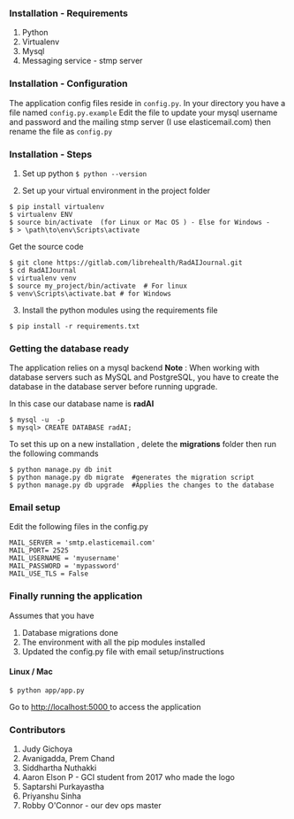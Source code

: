 ### Installation - Requirements
1. Python
2. Virtualenv
3. Mysql
4. Messaging service - stmp server


### Installation - Configuration

The application config files reside in  `config.py`.  In your directory you have a file named `config.py.example`
Edit the file to update your mysql username and password and the mailing stmp server (I use elasticemail.com) then rename the file as `config.py`


### Installation - Steps

1. Set up python
```$ python --version```

2. Set up your virtual environment in the project folder
```
$ pip install virtualenv
$ virtualenv ENV
$ source bin/activate  (for Linux or Mac OS ) - Else for Windows -
$ > \path\to\env\Scripts\activate
```

Get the source code
```
$ git clone https://gitlab.com/librehealth/RadAIJournal.git
$ cd RadAIJournal
$ virtualenv venv
$ source my_project/bin/activate  # For linux
$ venv\Scripts\activate.bat # for Windows
```

3. Install the python modules using the requirements file
```
$ pip install -r requirements.txt
```

### Getting the database ready

The application relies on a  mysql backend
**Note** : When working with database servers such as MySQL and PostgreSQL, you have to create the database in the database server before running upgrade.

In this case our database name is **radAI**
```
$ mysql -u  -p
$ mysql> CREATE DATABASE radAI;
```

To set this up on a new installation , delete the **migrations** folder  then run the following commands

```
$ python manage.py db init
$ python manage.py db migrate  #generates the migration script
$ python manage.py db upgrade  #Applies the changes to the database
```

### Email setup
Edit the following files in the config.py
```
MAIL_SERVER = 'smtp.elasticemail.com'
MAIL_PORT= 2525
MAIL_USERNAME = 'myusername'
MAIL_PASSWORD = 'mypassword'
MAIL_USE_TLS = False
```

### Finally running the application

Assumes that you have
1. Database migrations done
2. The environment with all the pip modules installed
3. Updated the config.py file with email setup/instructions

#### Linux / Mac
```
$ python app/app.py
```

Go to <a href="http://localhost:5000"> http://localhost:5000 </a>to access the application

### Contributors
1. Judy Gichoya
2. Avanigadda, Prem Chand
3. Siddhartha Nuthakki
4. Aaron Elson P - GCI student from 2017 who made the logo
5. Saptarshi Purkayastha
6. Priyanshu Sinha
7. Robby O'Connor - our dev ops master
